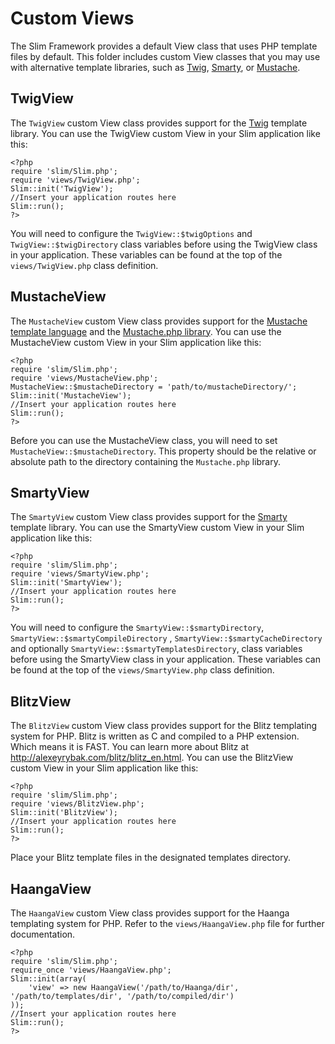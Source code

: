 # Custom Views

The Slim Framework provides a default View class that uses PHP template files by default. This folder includes custom View classes that you may use with alternative template libraries, such as [Twig](http://www.twig-project.org/), [Smarty](http://www.smarty.net/), or [Mustache](http://mustache.github.com/).

## TwigView

The `TwigView` custom View class provides support for the [Twig](http://www.twig-project.org/) template library. You can use the TwigView custom View in your Slim application like this:

	<?php
	require 'slim/Slim.php';
	require 'views/TwigView.php';
	Slim::init('TwigView');
	//Insert your application routes here
	Slim::run();
	?>

You will need to configure the `TwigView::$twigOptions` and `TwigView::$twigDirectory` class variables before using the TwigView class in your application. These variables can be found at the top of the `views/TwigView.php` class definition.

## MustacheView

The `MustacheView` custom View class provides support for the [Mustache template language](http://mustache.github.com/) and the [Mustache.php library](github.com/bobthecow/mustache.php). You can use the MustacheView custom View in your Slim application like this:

	<?php
	require 'slim/Slim.php';
	require 'views/MustacheView.php';
	MustacheView::$mustacheDirectory = 'path/to/mustacheDirectory/';
	Slim::init('MustacheView');
	//Insert your application routes here
	Slim::run();
	?>

Before you can use the MustacheView class, you will need to set `MustacheView::$mustacheDirectory`. This property should be the relative or absolute path to the directory containing the `Mustache.php` library.

## SmartyView

The `SmartyView` custom View class provides support for the [Smarty](http://www.smarty.net/) template library. You can use the SmartyView custom View in your Slim application like this:

	<?php
	require 'slim/Slim.php';
	require 'views/SmartyView.php';
	Slim::init('SmartyView');
	//Insert your application routes here
	Slim::run();
	?>

You will need to configure the `SmartyView::$smartyDirectory`,  `SmartyView::$smartyCompileDirectory` , `SmartyView::$smartyCacheDirectory` and optionally `SmartyView::$smartyTemplatesDirectory`, class variables before using the SmartyView class in your application. These variables can be found at the top of the `views/SmartyView.php` class definition.

## BlitzView

The `BlitzView` custom View class provides support for the Blitz templating system for PHP. Blitz is written as C and compiled to a PHP extension. Which means it is FAST. You can learn more about Blitz at <http://alexeyrybak.com/blitz/blitz_en.html>. You can use the BlitzView custom View in your Slim application like this:

	<?php
	require 'slim/Slim.php';
	require 'views/BlitzView.php';
	Slim::init('BlitzView');
	//Insert your application routes here
	Slim::run();
	?>
	
Place your Blitz template files in the designated templates directory.

## HaangaView

The `HaangaView` custom View class provides support for the Haanga templating system for PHP. Refer to the `views/HaangaView.php` file for further documentation.

    <?php
	require 'slim/Slim.php';
	require_once 'views/HaangaView.php';
	Slim::init(array(
        'view' => new HaangaView('/path/to/Haanga/dir', '/path/to/templates/dir', '/path/to/compiled/dir')
    ));
	//Insert your application routes here
	Slim::run();
	?>